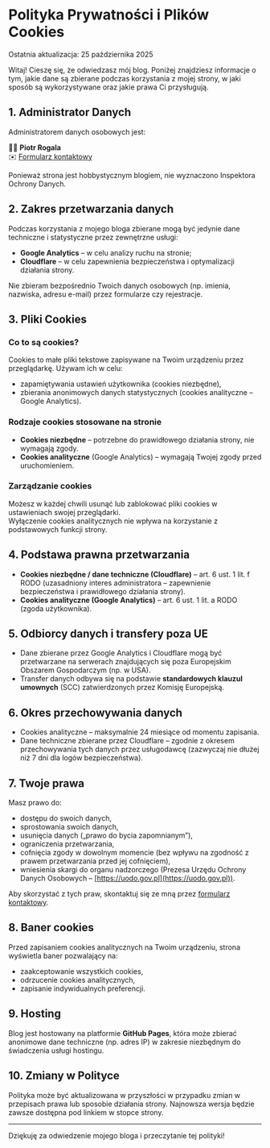 # Polityka Prywatności i Plików Cookies

Ostatnia aktualizacja: 25 października 2025

Witaj! Cieszę się, że odwiedzasz mój blog. Poniżej znajdziesz informacje o tym, jakie dane są zbierane podczas korzystania z mojej strony, w jaki sposób są wykorzystywane oraz jakie prawa Ci przysługują.

## 1. Administrator Danych

Administratorem danych osobowych jest:

👨‍💼 **Piotr Rogala**  
✉️ [Formularz kontaktowy](https://web.justcloud.pl/index.html#form5-28)

Ponieważ strona jest hobbystycznym blogiem, nie wyznaczono Inspektora Ochrony Danych.

## 2. Zakres przetwarzania danych

Podczas korzystania z mojego bloga zbierane mogą być jedynie dane techniczne i statystyczne przez zewnętrzne usługi:

- **Google Analytics** – w celu analizy ruchu na stronie;
- **Cloudflare** – w celu zapewnienia bezpieczeństwa i optymalizacji działania strony.

Nie zbieram bezpośrednio Twoich danych osobowych (np. imienia, nazwiska, adresu e-mail) przez formularze czy rejestracje.

## 3. Pliki Cookies

### Co to są cookies?
Cookies to małe pliki tekstowe zapisywane na Twoim urządzeniu przez przeglądarkę. Używam ich w celu:

- zapamiętywania ustawień użytkownika (cookies niezbędne),
- zbierania anonimowych danych statystycznych (cookies analityczne – Google Analytics).

### Rodzaje cookies stosowane na stronie
- **Cookies niezbędne** – potrzebne do prawidłowego działania strony, nie wymagają zgody.
- **Cookies analityczne** (Google Analytics) – wymagają Twojej zgody przed uruchomieniem.

### Zarządzanie cookies
Możesz w każdej chwili usunąć lub zablokować pliki cookies w ustawieniach swojej przeglądarki.  
Wyłączenie cookies analitycznych nie wpływa na korzystanie z podstawowych funkcji strony.

## 4. Podstawa prawna przetwarzania

- **Cookies niezbędne / dane techniczne (Cloudflare)** – art. 6 ust. 1 lit. f RODO (uzasadniony interes administratora – zapewnienie bezpieczeństwa i prawidłowego działania strony).
- **Cookies analityczne (Google Analytics)** – art. 6 ust. 1 lit. a RODO (zgoda użytkownika).

## 5. Odbiorcy danych i transfery poza UE

- Dane zbierane przez Google Analytics i Cloudflare mogą być przetwarzane na serwerach znajdujących się poza Europejskim Obszarem Gospodarczym (np. w USA).  
- Transfer danych odbywa się na podstawie **standardowych klauzul umownych** (SCC) zatwierdzonych przez Komisję Europejską.

## 6. Okres przechowywania danych

- Cookies analityczne – maksymalnie 24 miesiące od momentu zapisania.
- Dane techniczne zbierane przez Cloudflare – zgodnie z okresem przechowywania tych danych przez usługodawcę (zazwyczaj nie dłużej niż 7 dni dla logów bezpieczeństwa).

## 7. Twoje prawa

Masz prawo do:
- dostępu do swoich danych,
- sprostowania swoich danych,
- usunięcia danych („prawo do bycia zapomnianym”),
- ograniczenia przetwarzania,
- cofnięcia zgody w dowolnym momencie (bez wpływu na zgodność z prawem przetwarzania przed jej cofnięciem),
- wniesienia skargi do organu nadzorczego (Prezesa Urzędu Ochrony Danych Osobowych – [https://uodo.gov.pl](https://uodo.gov.pl)).

Aby skorzystać z tych praw, skontaktuj się ze mną przez [formularz kontaktowy](https://web.justcloud.pl/index.html#form5-28).

## 8. Baner cookies

Przed zapisaniem cookies analitycznych na Twoim urządzeniu, strona wyświetla baner pozwalający na:
- zaakceptowanie wszystkich cookies,
- odrzucenie cookies analitycznych,
- zapisanie indywidualnych preferencji.

## 9. Hosting

Blog jest hostowany na platformie **GitHub Pages**, która może zbierać anonimowe dane techniczne (np. adres IP) w zakresie niezbędnym do świadczenia usługi hostingu.

## 10. Zmiany w Polityce

Polityka może być aktualizowana w przyszłości w przypadku zmian w przepisach prawa lub sposobie działania strony. Najnowsza wersja będzie zawsze dostępna pod linkiem w stopce strony.

---

Dziękuję za odwiedzenie mojego bloga i przeczytanie tej polityki!
